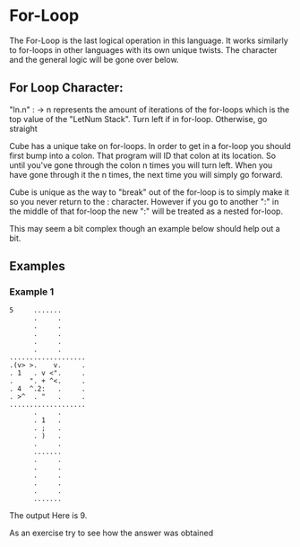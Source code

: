 # For-Loop 

The For-Loop is the last logical operation in this language. It works similarly to for-loops in other languages with its own unique twists. The character and the general logic will be gone over below.

## For Loop Character:

"ln.n" : -> n represents the amount of iterations of the for-loops which is the top value of the "LetNum Stack". Turn left if in for-loop. Otherwise, go straight

Cube has a unique take on for-loops. In order to get in a for-loop you should first bump into a colon. That program will ID that colon at its location. So until you've gone through the colon n times you will turn left. When you have gone through it the n times, the next time you will simply go forward.

Cube is unique as the way to "break" out of the for-loop is to simply make it so you never return to the : character. However if you go to another ":" in the middle of that for-loop the new ":" will be treated as a nested for-loop. 

This may seem a bit complex though an example below should help out a bit.

## Examples

### Example 1

```
5     .......
      .     .
      .     .
      .     .
      .     .
      .     .
...................
.(v> >.    v.     .
. 1   . v <".     .
.    ". + ^<.     .
. 4  ^.2:   .     .
. >^  . "   .     .
...................
      .     .
      . 1   .
      . ;   .
      . )   .
      .     .
      .......
      .     .
      .     .
      .     .
      .     .
      .     .
      .......
```
The output Here is 9.

As an exercise try to see how the answer was obtained
